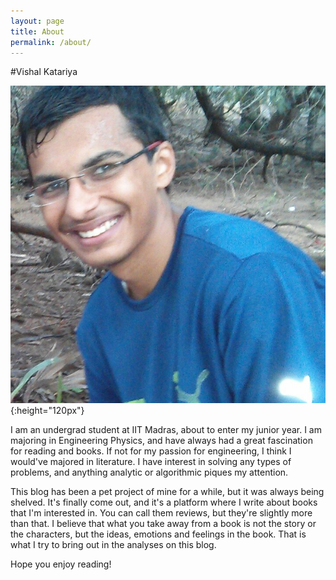 ```yaml
---
layout: page
title: About
permalink: /about/
---
```

#Vishal Katariya

![me](/assets/me.jpg){:height="120px"}

I am an undergrad student at IIT Madras, about to enter my junior year. I am majoring in Engineering Physics, and have always had a great fascination for reading and books. If not for my passion for engineering, I think I would've majored in literature. I have interest in solving any types of problems, and anything analytic or algorithmic piques my attention.

This blog has been a pet project of mine for a while, but it was always being shelved. It's finally come out, and it's a platform where I write about books that I'm interested in. You can call them reviews, but they're slightly more than that. I believe that what you take away from a book is not the story or the characters, but the ideas, emotions and feelings in the book. That is what I try to bring out in the analyses on this blog.

Hope you enjoy reading!
